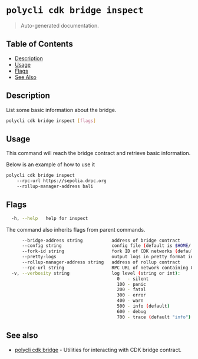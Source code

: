 # `polycli cdk bridge inspect`

> Auto-generated documentation.

## Table of Contents

- [Description](#description)
- [Usage](#usage)
- [Flags](#flags)
- [See Also](#see-also)

## Description

List some basic information about the bridge.

```bash
polycli cdk bridge inspect [flags]
```

## Usage

This command will reach the bridge contract and retrieve basic information.

Below is an example of how to use it

```bash
polycli cdk bridge inspect
    --rpc-url https://sepolia.drpc.org
    --rollup-manager-address bali
```

## Flags

```bash
  -h, --help   help for inspect
```

The command also inherits flags from parent commands.

```bash
      --bridge-address string           address of bridge contract
      --config string                   config file (default is $HOME/.polygon-cli.yaml)
      --fork-id string                  fork ID of CDK networks (default "12")
      --pretty-logs                     output logs in pretty format instead of JSON (default true)
      --rollup-manager-address string   address of rollup contract
      --rpc-url string                  RPC URL of network containing CDK contracts (default "http://localhost:8545")
  -v, --verbosity string                log level (string or int):
                                          0   - silent
                                          100 - panic
                                          200 - fatal
                                          300 - error
                                          400 - warn
                                          500 - info (default)
                                          600 - debug
                                          700 - trace (default "info")
```

## See also

- [polycli cdk bridge](polycli_cdk_bridge.md) - Utilities for interacting with CDK bridge contract.
